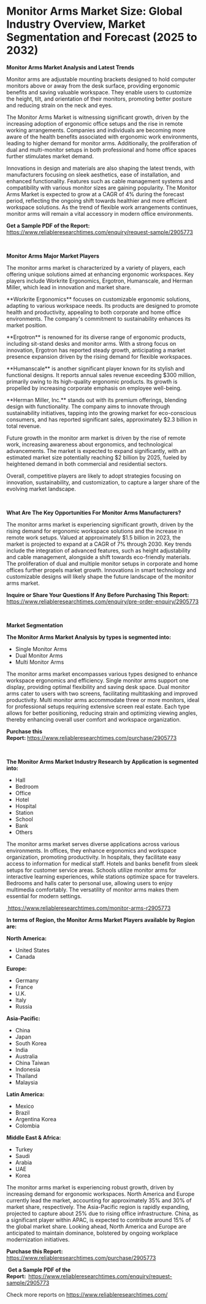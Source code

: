 <p><h1>Monitor Arms Market Size: Global Industry Overview, Market Segmentation and Forecast (2025 to 2032)</h1></p><p><strong>Monitor Arms Market Analysis and Latest Trends</strong></p>
<p><p>Monitor arms are adjustable mounting brackets designed to hold computer monitors above or away from the desk surface, providing ergonomic benefits and saving valuable workspace. They enable users to customize the height, tilt, and orientation of their monitors, promoting better posture and reducing strain on the neck and eyes.</p><p>The Monitor Arms Market is witnessing significant growth, driven by the increasing adoption of ergonomic office setups and the rise in remote working arrangements. Companies and individuals are becoming more aware of the health benefits associated with ergonomic work environments, leading to higher demand for monitor arms. Additionally, the proliferation of dual and multi-monitor setups in both professional and home office spaces further stimulates market demand.</p><p>Innovations in design and materials are also shaping the latest trends, with manufacturers focusing on sleek aesthetics, ease of installation, and enhanced functionality. Features such as cable management systems and compatibility with various monitor sizes are gaining popularity. The Monitor Arms Market is expected to grow at a CAGR of 4% during the forecast period, reflecting the ongoing shift towards healthier and more efficient workspace solutions. As the trend of flexible work arrangements continues, monitor arms will remain a vital accessory in modern office environments.</p></p>
<p><strong>Get a Sample PDF of the Report:&nbsp;</strong> <a href="https://www.reliableresearchtimes.com/enquiry/request-sample/2905773?utm_campaign=3016&utm_medium=2&utm_source=Github&utm_content=ia&utm_term=12032025&utm_id=monitor-arms">https://www.reliableresearchtimes.com/enquiry/request-sample/2905773</a></p>
<p>&nbsp;</p>
<p><strong>Monitor Arms Major Market Players</strong></p>
<p><p>The monitor arms market is characterized by a variety of players, each offering unique solutions aimed at enhancing ergonomic workspaces. Key players include Workrite Ergonomics, Ergotron, Humanscale, and Herman Miller, which lead in innovation and market share.</p><p>**Workrite Ergonomics** focuses on customizable ergonomic solutions, adapting to various workspace needs. Its products are designed to promote health and productivity, appealing to both corporate and home office environments. The company's commitment to sustainability enhances its market position.</p><p>**Ergotron** is renowned for its diverse range of ergonomic products, including sit-stand desks and monitor arms. With a strong focus on innovation, Ergotron has reported steady growth, anticipating a market presence expansion driven by the rising demand for flexible workspaces.</p><p>**Humanscale** is another significant player known for its stylish and functional designs. It reports annual sales revenue exceeding $300 million, primarily owing to its high-quality ergonomic products. Its growth is propelled by increasing corporate emphasis on employee well-being.</p><p>**Herman Miller, Inc.** stands out with its premium offerings, blending design with functionality. The company aims to innovate through sustainability initiatives, tapping into the growing market for eco-conscious consumers, and has reported significant sales, approximately $2.3 billion in total revenue.</p><p>Future growth in the monitor arm market is driven by the rise of remote work, increasing awareness about ergonomics, and technological advancements. The market is expected to expand significantly, with an estimated market size potentially reaching $2 billion by 2025, fueled by heightened demand in both commercial and residential sectors. </p><p>Overall, competitive players are likely to adopt strategies focusing on innovation, sustainability, and customization, to capture a larger share of the evolving market landscape.</p></p>
<p>&nbsp;</p>
<p><strong>What Are The Key Opportunities For Monitor Arms Manufacturers?</strong></p>
<p><p>The monitor arms market is experiencing significant growth, driven by the rising demand for ergonomic workspace solutions and the increase in remote work setups. Valued at approximately $1.5 billion in 2023, the market is projected to expand at a CAGR of 7% through 2030. Key trends include the integration of advanced features, such as height adjustability and cable management, alongside a shift towards eco-friendly materials. The proliferation of dual and multiple monitor setups in corporate and home offices further propels market growth. Innovations in smart technology and customizable designs will likely shape the future landscape of the monitor arms market.</p></p>
<p><strong>Inquire or Share Your Questions If Any Before Purchasing This Report:</strong> <a href="https://www.reliableresearchtimes.com/enquiry/pre-order-enquiry/2905773?utm_campaign=3016&utm_medium=2&utm_source=Github&utm_content=ia&utm_term=12032025&utm_id=monitor-arms">https://www.reliableresearchtimes.com/enquiry/pre-order-enquiry/2905773</a></p>
<p>&nbsp;</p>
<p><strong>Market Segmentation</strong></p>
<p><strong>The Monitor Arms Market Analysis by types is segmented into:</strong></p>
<p><ul><li>Single Monitor Arms</li><li>Dual Monitor Arms</li><li>Multi Monitor Arms</li></ul></p>
<p><p>The monitor arms market encompasses various types designed to enhance workspace ergonomics and efficiency. Single monitor arms support one display, providing optimal flexibility and saving desk space. Dual monitor arms cater to users with two screens, facilitating multitasking and improved productivity. Multi monitor arms accommodate three or more monitors, ideal for professional setups requiring extensive screen real estate. Each type allows for better positioning, reducing strain and optimizing viewing angles, thereby enhancing overall user comfort and workspace organization.</p></p>
<p><strong>Purchase this Report:&nbsp;</strong><a href="https://www.reliableresearchtimes.com/purchase/2905773?utm_campaign=3016&utm_medium=2&utm_source=Github&utm_content=ia&utm_term=12032025&utm_id=monitor-arms">https://www.reliableresearchtimes.com/purchase/2905773</a></p>
<p>&nbsp;</p>
<p><strong>The Monitor Arms Market Industry Research by Application is segmented into:</strong></p>
<p><ul><li>Hall</li><li>Bedroom</li><li>Office</li><li>Hotel</li><li>Hospital</li><li>Station</li><li>School</li><li>Bank</li><li>Others</li></ul></p>
<p><p>The monitor arms market serves diverse applications across various environments. In offices, they enhance ergonomics and workspace organization, promoting productivity. In hospitals, they facilitate easy access to information for medical staff. Hotels and banks benefit from sleek setups for customer service areas. Schools utilize monitor arms for interactive learning experiences, while stations optimize space for travelers. Bedrooms and halls cater to personal use, allowing users to enjoy multimedia comfortably. The versatility of monitor arms makes them essential for modern settings.</p></p>
<p><a href="https://www.reliableresearchtimes.com/monitor-arms-r2905773?utm_campaign=3016&utm_medium=2&utm_source=Github&utm_content=ia&utm_term=12032025&utm_id=monitor-arms">&nbsp;https://www.reliableresearchtimes.com/monitor-arms-r2905773</a></p>
<p><strong>In terms of Region, the Monitor Arms Market Players available by Region are:</strong></p>
<p>
    <p> <strong> North America: </strong>
        <ul>
            <li>United States</li>
            <li>Canada</li>
        </ul>
        </p> 
    <p> <strong> Europe: </strong>
        <ul>
            <li>Germany</li>
            <li>France</li>
            <li>U.K.</li>
            <li>Italy</li>
            <li>Russia</li>
        </ul>
        </p> 
    <p> <strong> Asia-Pacific: </strong>
        <ul>
            <li>China</li>
            <li>Japan</li>
            <li>South Korea</li>
            <li>India</li>
            <li>Australia</li>
            <li>China Taiwan</li>
            <li>Indonesia</li>
            <li>Thailand</li>
            <li>Malaysia</li>
        </ul>
        </p> 
    <p> <strong> Latin America: </strong>
        <ul>
            <li>Mexico</li>
            <li>Brazil</li>
            <li>Argentina Korea</li>
            <li>Colombia</li>
        </ul>
        </p> 
    <p> <strong> Middle East & Africa: </strong>
        <ul>
            <li>Turkey</li>
            <li>Saudi</li>
            <li>Arabia</li>
            <li>UAE</li>
            <li>Korea</li>
        </ul>
    </p>
    </p>
<p><p>The monitor arms market is experiencing robust growth, driven by increasing demand for ergonomic workspaces. North America and Europe currently lead the market, accounting for approximately 35% and 30% of market share, respectively. The Asia-Pacific region is rapidly expanding, projected to capture about 25% due to rising office infrastructure. China, as a significant player within APAC, is expected to contribute around 15% of the global market share. Looking ahead, North America and Europe are anticipated to maintain dominance, bolstered by ongoing workplace modernization initiatives.</p></p>
<p><strong>Purchase this Report: </strong><a href="https://www.reliableresearchtimes.com/purchase/2905773?utm_campaign=3016&utm_medium=2&utm_source=Github&utm_content=ia&utm_term=12032025&utm_id=monitor-arms">https://www.reliableresearchtimes.com/purchase/2905773</a></p>
<p>&nbsp;<strong>Get a Sample PDF of the Report:&nbsp;&nbsp;</strong><a href="https://www.reliableresearchtimes.com/enquiry/request-sample/2905773?utm_campaign=3016&utm_medium=2&utm_source=Github&utm_content=ia&utm_term=12032025&utm_id=monitor-arms">https://www.reliableresearchtimes.com/enquiry/request-sample/2905773</a></p>
<p><strong></strong></p>
<p>Check more reports on <a href="https://www.reliableresearchtimes.com/?utm_campaign=3016&utm_medium=2&utm_source=Github&utm_content=ia&utm_term=12032025&utm_id=monitor-arms">https://www.reliableresearchtimes.com/</a></p>